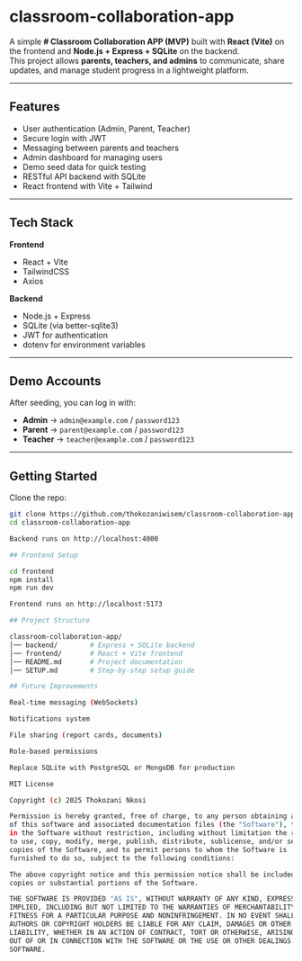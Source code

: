 # classroom-collaboration-app
A simple **# Classroom Collaboration APP (MVP)** built with **React (Vite)** on the frontend and **Node.js + Express + SQLite** on the backend.  
This project allows **parents, teachers, and admins** to communicate, share updates, and manage student progress in a lightweight platform.

---

## Features

- User authentication (Admin, Parent, Teacher)
- Secure login with JWT
- Messaging between parents and teachers
- Admin dashboard for managing users
- Demo seed data for quick testing
- RESTful API backend with SQLite
- React frontend with Vite + Tailwind

---

## Tech Stack

**Frontend**
- React + Vite
- TailwindCSS
- Axios

**Backend**
- Node.js + Express
- SQLite (via better-sqlite3)
- JWT for authentication
- dotenv for environment variables

---

## Demo Accounts

After seeding, you can log in with:

- **Admin** → `admin@example.com` / `password123`  
- **Parent** → `parent@example.com` / `password123`  
- **Teacher** → `teacher@example.com` / `password123`

---

## Getting Started

Clone the repo:

```bash
git clone https://github.com/thokozaniwisem/classroom-collaboration-app
cd classroom-collaboration-app

Backend runs on http://localhost:4000

## Frontend Setup

cd frontend
npm install
npm run dev

Frontend runs on http://localhost:5173

## Project Structure

classroom-collaboration-app/
│── backend/        # Express + SQLite backend
│── frontend/       # React + Vite frontend
│── README.md       # Project documentation
│── SETUP.md        # Step-by-step setup guide

## Future Improvements

Real-time messaging (WebSockets)

Notifications system

File sharing (report cards, documents)

Role-based permissions

Replace SQLite with PostgreSQL or MongoDB for production

MIT License

Copyright (c) 2025 Thokozani Nkosi

Permission is hereby granted, free of charge, to any person obtaining a copy
of this software and associated documentation files (the "Software"), to deal
in the Software without restriction, including without limitation the rights
to use, copy, modify, merge, publish, distribute, sublicense, and/or sell
copies of the Software, and to permit persons to whom the Software is
furnished to do so, subject to the following conditions:

The above copyright notice and this permission notice shall be included in all
copies or substantial portions of the Software.

THE SOFTWARE IS PROVIDED "AS IS", WITHOUT WARRANTY OF ANY KIND, EXPRESS OR
IMPLIED, INCLUDING BUT NOT LIMITED TO THE WARRANTIES OF MERCHANTABILITY,
FITNESS FOR A PARTICULAR PURPOSE AND NONINFRINGEMENT. IN NO EVENT SHALL THE
AUTHORS OR COPYRIGHT HOLDERS BE LIABLE FOR ANY CLAIM, DAMAGES OR OTHER
LIABILITY, WHETHER IN AN ACTION OF CONTRACT, TORT OR OTHERWISE, ARISING FROM,
OUT OF OR IN CONNECTION WITH THE SOFTWARE OR THE USE OR OTHER DEALINGS IN THE
SOFTWARE.
